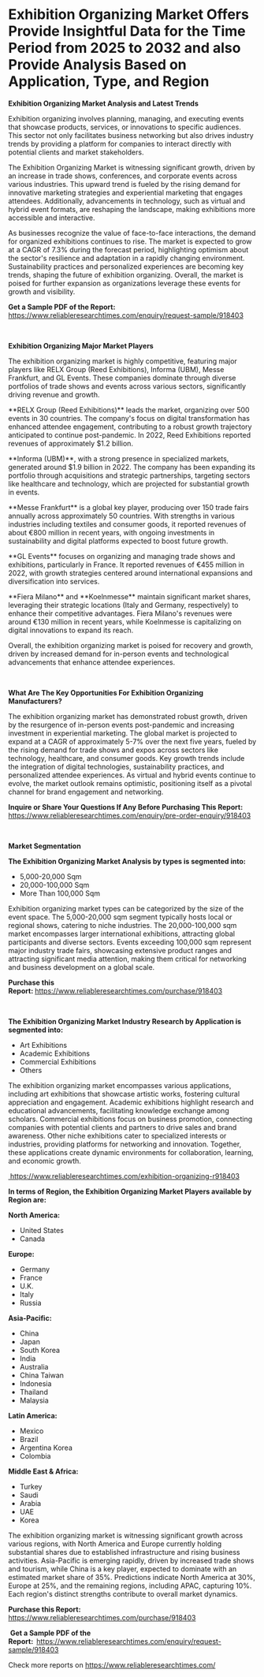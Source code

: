<p><h1>Exhibition Organizing Market Offers Provide Insightful Data for the Time Period from 2025 to 2032 and also Provide Analysis Based on Application, Type, and Region</h1></p><p><strong>Exhibition Organizing Market Analysis and Latest Trends</strong></p>
<p><p>Exhibition organizing involves planning, managing, and executing events that showcase products, services, or innovations to specific audiences. This sector not only facilitates business networking but also drives industry trends by providing a platform for companies to interact directly with potential clients and market stakeholders. </p><p>The Exhibition Organizing Market is witnessing significant growth, driven by an increase in trade shows, conferences, and corporate events across various industries. This upward trend is fueled by the rising demand for innovative marketing strategies and experiential marketing that engages attendees. Additionally, advancements in technology, such as virtual and hybrid event formats, are reshaping the landscape, making exhibitions more accessible and interactive.</p><p>As businesses recognize the value of face-to-face interactions, the demand for organized exhibitions continues to rise. The market is expected to grow at a CAGR of 7.3% during the forecast period, highlighting optimism about the sector's resilience and adaptation in a rapidly changing environment. Sustainability practices and personalized experiences are becoming key trends, shaping the future of exhibition organizing. Overall, the market is poised for further expansion as organizations leverage these events for growth and visibility.</p></p>
<p><strong>Get a Sample PDF of the Report:&nbsp;</strong> <a href="https://www.reliableresearchtimes.com/enquiry/request-sample/918403?utm_campaign=3047&utm_medium=2&utm_source=Github&utm_content=ia&utm_term=07032025&utm_id=exhibition-organizing">https://www.reliableresearchtimes.com/enquiry/request-sample/918403</a></p>
<p>&nbsp;</p>
<p><strong>Exhibition Organizing Major Market Players</strong></p>
<p><p>The exhibition organizing market is highly competitive, featuring major players like RELX Group (Reed Exhibitions), Informa (UBM), Messe Frankfurt, and GL Events. These companies dominate through diverse portfolios of trade shows and events across various sectors, significantly driving revenue and growth.</p><p>**RELX Group (Reed Exhibitions)** leads the market, organizing over 500 events in 30 countries. The company's focus on digital transformation has enhanced attendee engagement, contributing to a robust growth trajectory anticipated to continue post-pandemic. In 2022, Reed Exhibitions reported revenues of approximately $1.2 billion.</p><p>**Informa (UBM)**, with a strong presence in specialized markets, generated around $1.9 billion in 2022. The company has been expanding its portfolio through acquisitions and strategic partnerships, targeting sectors like healthcare and technology, which are projected for substantial growth in events.</p><p>**Messe Frankfurt** is a global key player, producing over 150 trade fairs annually across approximately 50 countries. With strengths in various industries including textiles and consumer goods, it reported revenues of about €800 million in recent years, with ongoing investments in sustainability and digital platforms expected to boost future growth.</p><p>**GL Events** focuses on organizing and managing trade shows and exhibitions, particularly in France. It reported revenues of €455 million in 2022, with growth strategies centered around international expansions and diversification into services.</p><p>**Fiera Milano** and **Koelnmesse** maintain significant market shares, leveraging their strategic locations (Italy and Germany, respectively) to enhance their competitive advantages. Fiera Milano's revenues were around €130 million in recent years, while Koelnmesse is capitalizing on digital innovations to expand its reach.</p><p>Overall, the exhibition organizing market is poised for recovery and growth, driven by increased demand for in-person events and technological advancements that enhance attendee experiences.</p></p>
<p>&nbsp;</p>
<p><strong>What Are The Key Opportunities For Exhibition Organizing Manufacturers?</strong></p>
<p><p>The exhibition organizing market has demonstrated robust growth, driven by the resurgence of in-person events post-pandemic and increasing investment in experiential marketing. The global market is projected to expand at a CAGR of approximately 5-7% over the next five years, fueled by the rising demand for trade shows and expos across sectors like technology, healthcare, and consumer goods. Key growth trends include the integration of digital technologies, sustainability practices, and personalized attendee experiences. As virtual and hybrid events continue to evolve, the market outlook remains optimistic, positioning itself as a pivotal channel for brand engagement and networking.</p></p>
<p><strong>Inquire or Share Your Questions If Any Before Purchasing This Report:</strong> <a href="https://www.reliableresearchtimes.com/enquiry/pre-order-enquiry/918403?utm_campaign=3047&utm_medium=2&utm_source=Github&utm_content=ia&utm_term=07032025&utm_id=exhibition-organizing">https://www.reliableresearchtimes.com/enquiry/pre-order-enquiry/918403</a></p>
<p>&nbsp;</p>
<p><strong>Market Segmentation</strong></p>
<p><strong>The Exhibition Organizing Market Analysis by types is segmented into:</strong></p>
<p><ul><li>5,000-20,000 Sqm</li><li>20,000-100,000 Sqm</li><li>More Than 100,000 Sqm</li></ul></p>
<p><p>Exhibition organizing market types can be categorized by the size of the event space. The 5,000-20,000 sqm segment typically hosts local or regional shows, catering to niche industries. The 20,000-100,000 sqm market encompasses larger international exhibitions, attracting global participants and diverse sectors. Events exceeding 100,000 sqm represent major industry trade fairs, showcasing extensive product ranges and attracting significant media attention, making them critical for networking and business development on a global scale.</p></p>
<p><strong>Purchase this Report:&nbsp;</strong><a href="https://www.reliableresearchtimes.com/purchase/918403?utm_campaign=3047&utm_medium=2&utm_source=Github&utm_content=ia&utm_term=07032025&utm_id=exhibition-organizing">https://www.reliableresearchtimes.com/purchase/918403</a></p>
<p>&nbsp;</p>
<p><strong>The Exhibition Organizing Market Industry Research by Application is segmented into:</strong></p>
<p><ul><li>Art Exhibitions</li><li>Academic Exhibitions</li><li>Commercial Exhibitions</li><li>Others</li></ul></p>
<p><p>The exhibition organizing market encompasses various applications, including art exhibitions that showcase artistic works, fostering cultural appreciation and engagement. Academic exhibitions highlight research and educational advancements, facilitating knowledge exchange among scholars. Commercial exhibitions focus on business promotion, connecting companies with potential clients and partners to drive sales and brand awareness. Other niche exhibitions cater to specialized interests or industries, providing platforms for networking and innovation. Together, these applications create dynamic environments for collaboration, learning, and economic growth.</p></p>
<p><a href="https://www.reliableresearchtimes.com/exhibition-organizing-r918403?utm_campaign=3047&utm_medium=2&utm_source=Github&utm_content=ia&utm_term=07032025&utm_id=exhibition-organizing">&nbsp;https://www.reliableresearchtimes.com/exhibition-organizing-r918403</a></p>
<p><strong>In terms of Region, the Exhibition Organizing Market Players available by Region are:</strong></p>
<p>
    <p> <strong> North America: </strong>
        <ul>
            <li>United States</li>
            <li>Canada</li>
        </ul>
        </p> 
    <p> <strong> Europe: </strong>
        <ul>
            <li>Germany</li>
            <li>France</li>
            <li>U.K.</li>
            <li>Italy</li>
            <li>Russia</li>
        </ul>
        </p> 
    <p> <strong> Asia-Pacific: </strong>
        <ul>
            <li>China</li>
            <li>Japan</li>
            <li>South Korea</li>
            <li>India</li>
            <li>Australia</li>
            <li>China Taiwan</li>
            <li>Indonesia</li>
            <li>Thailand</li>
            <li>Malaysia</li>
        </ul>
        </p> 
    <p> <strong> Latin America: </strong>
        <ul>
            <li>Mexico</li>
            <li>Brazil</li>
            <li>Argentina Korea</li>
            <li>Colombia</li>
        </ul>
        </p> 
    <p> <strong> Middle East & Africa: </strong>
        <ul>
            <li>Turkey</li>
            <li>Saudi</li>
            <li>Arabia</li>
            <li>UAE</li>
            <li>Korea</li>
        </ul>
    </p>
    </p>
<p><p>The exhibition organizing market is witnessing significant growth across various regions, with North America and Europe currently holding substantial shares due to established infrastructure and rising business activities. Asia-Pacific is emerging rapidly, driven by increased trade shows and tourism, while China is a key player, expected to dominate with an estimated market share of 35%. Predictions indicate North America at 30%, Europe at 25%, and the remaining regions, including APAC, capturing 10%. Each region's distinct strengths contribute to overall market dynamics.</p></p>
<p><strong>Purchase this Report: </strong><a href="https://www.reliableresearchtimes.com/purchase/918403?utm_campaign=3047&utm_medium=2&utm_source=Github&utm_content=ia&utm_term=07032025&utm_id=exhibition-organizing">https://www.reliableresearchtimes.com/purchase/918403</a></p>
<p>&nbsp;<strong>Get a Sample PDF of the Report:&nbsp;&nbsp;</strong><a href="https://www.reliableresearchtimes.com/enquiry/request-sample/918403?utm_campaign=3047&utm_medium=2&utm_source=Github&utm_content=ia&utm_term=07032025&utm_id=exhibition-organizing">https://www.reliableresearchtimes.com/enquiry/request-sample/918403</a></p>
<p><strong></strong></p>
<p>Check more reports on <a href="https://www.reliableresearchtimes.com/?utm_campaign=3047&utm_medium=2&utm_source=Github&utm_content=ia&utm_term=07032025&utm_id=exhibition-organizing">https://www.reliableresearchtimes.com/</a></p>
